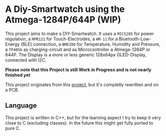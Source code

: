 # A Diy-Smartwatch using the Atmega-1284P/644P (WIP)
This project aims to make a DIY-Smartwatch. It uses a ``MIC5205`` for power regulation, a ``MPR121`` for Touch-Electrodes, a ``HM-11`` for a Bluetooth-Low-Energy (BLE) connection, a ``BME280`` for
Temperature, Humidity and Pressure, a ``TP4056`` as charging-circuit and as Microcontroller a Atmega-1284P or 644P. The Display is a more or less generic 128x64px OLED-Display, connected with I2C.

**Please note that this Project is still Work in Progress and is not nearly finished yet**

This project originates from this [project](https://github.com/RatsgymnasiumPeine/2016-07-diy-smartwatch), but it's completly rewritten and on a PCB.

## Language

This project is written in C++, but for the learning aspect I try to keep it very close to C (excluding classes). In the future this might get fully ported to pure C.
